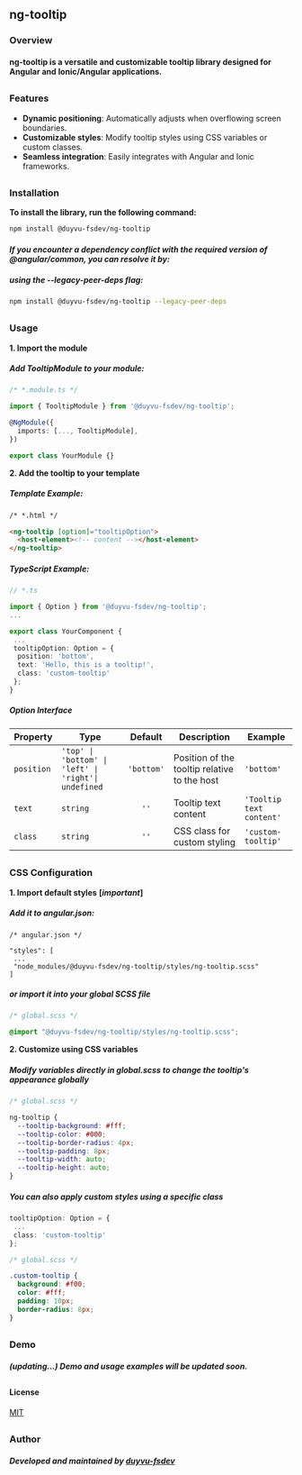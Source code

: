 ## ng-tooltip

### Overview

#### ng-tooltip is a versatile and customizable tooltip library designed for Angular and Ionic/Angular applications.

##

### Features

- **Dynamic positioning**: Automatically adjusts when overflowing screen boundaries.
- **Customizable styles**: Modify tooltip styles using CSS variables or custom classes.
- **Seamless integration**: Easily integrates with Angular and Ionic frameworks.

##

### Installation

**To install the library, run the following command:**

```bash
npm install @duyvu-fsdev/ng-tooltip
```

#### _If you encounter a dependency conflict with the required version of @angular/common, you can resolve it by:_

##### _using the --legacy-peer-deps flag:_

```bash
npm install @duyvu-fsdev/ng-tooltip --legacy-peer-deps
```

##

### Usage

**1. Import the module**

##### Add TooltipModule to your module:

```typescript
/* *.module.ts */

import { TooltipModule } from '@duyvu-fsdev/ng-tooltip';

@NgModule({
  imports: [..., TooltipModule],
})

export class YourModule {}
```

**2. Add the tooltip to your template**

##### Template Example:

```html
/* *.html */

<ng-tooltip [option]="tooltipOption">
  <host-element><!-- content --></host-element>
</ng-tooltip>
```

##### TypeScript Example:

```typescript
// *.ts

import { Option } from '@duyvu-fsdev/ng-tooltip';
...

export class YourComponent {
 ...
 tooltipOption: Option = {
  position: 'bottom',
  text: 'Hello, this is a tooltip!',
  class: 'custom-tooltip'
 };
}
```

##### Option Interface

| Property   | Type                                                 |  Default   | Description                                  | Example                  |
| ---------- | ---------------------------------------------------- | :--------: | -------------------------------------------- | ------------------------ |
| `position` | `'top' \| 'bottom' \| 'left' \| 'right'\| undefined` | `'bottom'` | Position of the tooltip relative to the host | `'bottom'`               |
| `text`     | `string`                                             |    `''`    | Tooltip text content                         | `'Tooltip text content'` |
| `class`    | `string`                                             |    `''`    | CSS class for custom styling                 | `'custom-tooltip'`       |

##

### CSS Configuration

**1. Import default styles** **[_important_]**

##### Add it to angular.json:

```t
/* angular.json */

"styles": [
 ...
 "node_modules/@duyvu-fsdev/ng-tooltip/styles/ng-tooltip.scss"
]
```

##### or import it into your global SCSS file

```scss
/* global.scss */

@import "@duyvu-fsdev/ng-tooltip/styles/ng-tooltip.scss";
```

**2. Customize using CSS variables**

##### Modify variables directly in global.scss to change the tooltip's appearance globally

```scss
/* global.scss */

ng-tooltip {
  --tooltip-background: #fff;
  --tooltip-color: #000;
  --tooltip-border-radius: 4px;
  --tooltip-padding: 8px;
  --tooltip-width: auto;
  --tooltip-height: auto;
}
```

##### You can also apply custom styles using a specific class

```typescript
tooltipOption: Option = {
 ...
 class: 'custom-tooltip'
};
```

```scss
/* global.scss */

.custom-tooltip {
  background: #f00;
  color: #fff;
  padding: 10px;
  border-radius: 8px;
}
```

##

### Demo

##### (updating...) Demo and usage examples will be updated soon.

##

#### License

[MIT](https://choosealicense.com/licenses/mit/)

##

### Author

##### Developed and maintained by [duyvu-fsdev](https://github.com/duyvu-fsdev)
